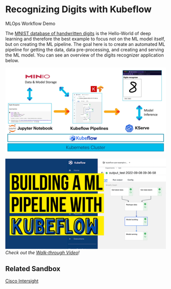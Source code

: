 Recognizing Digits with Kubeflow
=====================================
MLOps Workflow Demo

The [MNIST database of handwritten digits](http://yann.lecun.com/exdb/mnist/) is the Hello-World of deep learning and therefore the best example to focus not on the ML model itself, but on creating the ML pipeline. The goal here is to create an automated ML pipeline for getting the data, data pre-processing, and creating and serving the ML model. You can see an overview of the digits recognizer application below.

![](images/app-overview.jpg)

[![youtube](images/youtube.png)](https://youtu.be/6wWdNg0GMV4)
*Check out the [Walk-through Video](https://youtu.be/6wWdNg0GMV4)!*

## Related Sandbox
[Cisco Intersight](https://devnetsandbox.cisco.com/RM/Diagram/Index/a63216d2-e891-4856-9f27-309ca61ec862?diagramType=Topology)
